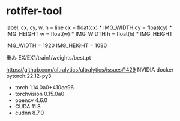 # rotifer-tool

label, cx, cy, w, h = line
cx = float(cx) * IMG_WIDTH
cy = float(cy) * IMG_HEIGHT
w  = float(w)  * IMG_WIDTH
h  = float(h)  * IMG_HEIGHT

IMG_WIDTH  = 1920
IMG_HEIGHT = 1080

重み
EX/EX1/train1/weights/best.pt

https://github.com/ultralytics/ultralytics/issues/1429
NVIDIA docker  pytorch:22.12-py3
 - torch 1.14.0a0+410ce96
 - torchvision             0.15.0a0
 - opencv                  4.6.0
 - CUDA 11.8
 - cudnn 8.7.0
